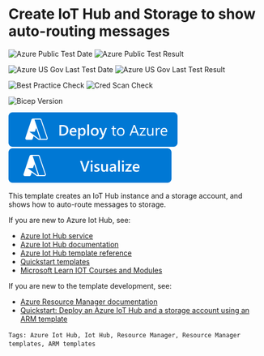 # Create IoT Hub and Storage to show auto-routing messages

![Azure Public Test Date](https://azurequickstartsservice.blob.core.windows.net/badges/quickstarts/microsoft.devices/iothub-auto-route-messages/PublicLastTestDate.svg)
![Azure Public Test Result](https://azurequickstartsservice.blob.core.windows.net/badges/quickstarts/microsoft.devices/iothub-auto-route-messages/PublicDeployment.svg)

![Azure US Gov Last Test Date](https://azurequickstartsservice.blob.core.windows.net/badges/quickstarts/microsoft.devices/iothub-auto-route-messages/FairfaxLastTestDate.svg)
![Azure US Gov Last Test Result](https://azurequickstartsservice.blob.core.windows.net/badges/quickstarts/microsoft.devices/iothub-auto-route-messages/FairfaxDeployment.svg)

![Best Practice Check](https://azurequickstartsservice.blob.core.windows.net/badges/quickstarts/microsoft.devices/iothub-auto-route-messages/BestPracticeResult.svg)
![Cred Scan Check](https://azurequickstartsservice.blob.core.windows.net/badges/quickstarts/microsoft.devices/iothub-auto-route-messages/CredScanResult.svg)

![Bicep Version](https://azurequickstartsservice.blob.core.windows.net/badges/quickstarts/microsoft.devices/iothub-auto-route-messages/BicepVersion.svg)

[![Deploy To Azure](https://raw.githubusercontent.com/Azure/azure-quickstart-templates/master/1-CONTRIBUTION-GUIDE/images/deploytoazure.svg?sanitize=true)](https://portal.azure.com/#create/Microsoft.Template/uri/https%3A%2F%2Fraw.githubusercontent.com%2FAzure%2Fazure-quickstart-templates%2Fmaster%2Fquickstarts%2Fmicrosoft.devices%2Fiothub-auto-route-messages%2Fazuredeploy.json)
[![Visualize](https://raw.githubusercontent.com/Azure/azure-quickstart-templates/master/1-CONTRIBUTION-GUIDE/images/visualizebutton.svg?sanitize=true)](http://armviz.io/#/?load=https%3A%2F%2Fraw.githubusercontent.com%2FAzure%2Fazure-quickstart-templates%2Fmaster%2Fquickstarts%2Fmicrosoft.devices%2Fiothub-auto-route-messages%2Fazuredeploy.json)

This template creates an IoT Hub instance and a storage account, and shows how to auto-route messages to storage.

If you are new to Azure Iot Hub, see:

- [Azure Iot Hub service](https://azure.microsoft.com/services/iot-hub/)
- [Azure Iot Hub documentation](https://docs.microsoft.com/azure/iot-hub/)
- [Azure Iot Hub template reference](https://docs.microsoft.com/azure/templates/microsoft.devices/iothub-allversions)
- [Quickstart templates](https://azure.microsoft.com/resources/templates/?resourceType=Microsoft.Devices&pageNumber=1&sort=Popular)
- [Microsoft Learn IOT Courses and Modules](https://docs.microsoft.com/learn/browse/?products=azure-iot-central%2Cazure-iot-hub )

If you are new to the template development, see:

- [Azure Resource Manager documentation](https://docs.microsoft.com/azure/azure-resource-manager/)
- [Quickstart: Deploy an Azure IoT Hub and a storage account using an ARM template](https://docs.microsoft.com/azure/iot-hub/horizontal-arm-route-messages)

`Tags: Azure Iot Hub, Iot Hub, Resource Manager, Resource Manager templates, ARM templates`

